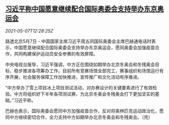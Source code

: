 <!--1620397867000-->
[习近平称中国愿意继续配合国际奥委会支持举办东京奥运会](https://cn.reuters.com/article/china-xi-ioc-tokyo-olympics-0507-idCNKBS2CO16N)
------

<div><i>2021-05-07T12:28:25Z</i></div><p>路透北京5月7日 - 中国国家主席习近平周五同国际奥委会主席巴赫通电话时表示，中国愿意继续配合国际奥委会支持举办东京奥运会，愿同奥委会加强疫苗合作，共同构建保护运动员安全参赛的有效屏障。</p><p>中央电视台报导，习近平强调，中方正在围绕如期举办北京冬奥会和冬残奥会目标，稳步推进各项筹办工作。目前所有竞赛场馆全部完工，赛事组织和场馆运行有序开展，社会服务保障工作加快推进，宣传推广和文化活动有序推进。</p><p>“中方举办了雪上项目冰上项目测试活动，对办赛设计的关键要素进行了有效检验。中方将组织好下半年各项测试赛，为北京冬奥会冬残奥会打下更加坚实的基础。”习近平称。</p><p>巴赫也表示，国际奥委会愿同中方加强疫苗合作，反对将奥林匹克运动政治化，愿同中方继续密切合作，全力支持中方如期举办北京冬奥会和冬残奥会。（完）</p>
